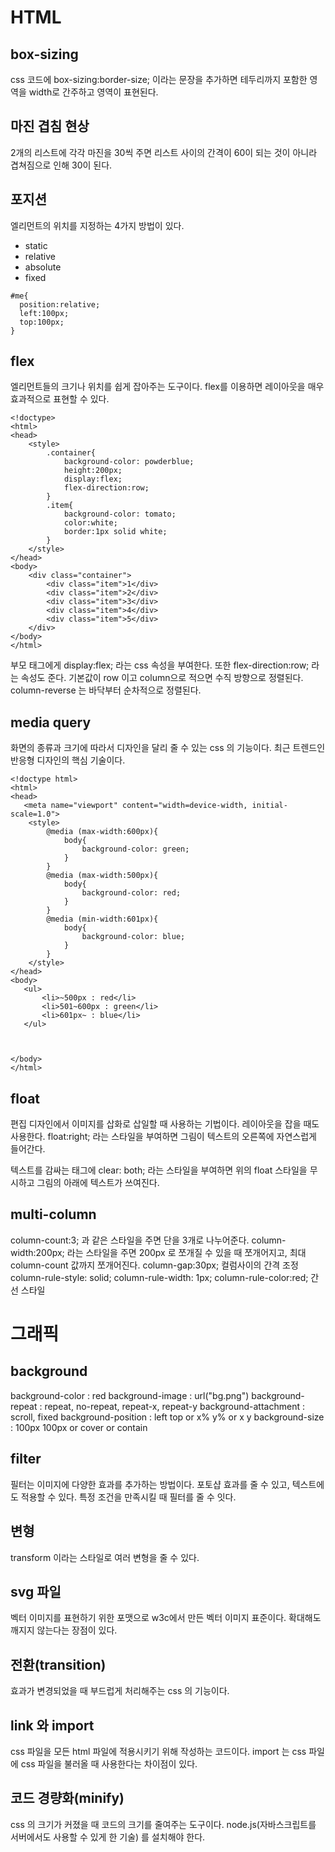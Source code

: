 # HTML
## box-sizing
css 코드에 
  box-sizing:border-size;
이라는 문장을 추가하면 테두리까지 포함한 영역을 width로 간주하고 영역이 표현된다.
## 마진 겹침 현상
2개의 리스트에 각각 마진을 30씩 주면 리스트 사이의 간격이 60이 되는 것이 아니라 겹쳐짐으로 인해 30이 된다.
## 포지션
엘리먼트의 위치를 지정하는 4가지 방법이 있다. 
* static
* relative
* absolute
* fixed
```
#me{
  position:relative;
  left:100px;
  top:100px;
}
```
## flex
엘리먼트들의 크기나 위치를 쉽게 잡아주는 도구이다. flex를 이용하면 레이아웃을 매우 효과적으로 표현할 수 있다.
```
<!doctype>
<html>
<head>
    <style>
        .container{
            background-color: powderblue;
            height:200px;
            display:flex;
            flex-direction:row;
        }
        .item{
            background-color: tomato;
            color:white;
            border:1px solid white;
        }
    </style>
</head>
<body>
    <div class="container">
        <div class="item">1</div>
        <div class="item">2</div>
        <div class="item">3</div>
        <div class="item">4</div>
        <div class="item">5</div>
    </div>
</body>
</html>
```
부모 태그에게 
  display:flex;
라는 css 속성을 부여한다. 또한 
  flex-direction:row;
라는 속성도 준다. 기본값이 row 이고 column으로 적으면 수직 방향으로 정렬된다. column-reverse 는 바닥부터 순차적으로 정렬된다.
## media query
화면의 종류과 크기에 따라서 디자인을 달리 줄 수 있는 css 의 기능이다. 최근 트렌드인 반응형 디자인의 핵심 기술이다.
```
<!doctype html>
<html>
<head>
   <meta name="viewport" content="width=device-width, initial-scale=1.0">
    <style>
        @media (max-width:600px){
            body{
                background-color: green;
            }
        }
        @media (max-width:500px){
            body{
                background-color: red;
            }
        }
        @media (min-width:601px){
            body{
                background-color: blue;
            }
        }
    </style>
</head>
<body>
   <ul>
       <li>~500px : red</li>
       <li>501~600px : green</li>
       <li>601px~ : blue</li>
   </ul>
     
     
     
</body>
</html>
```
## float 
편집 디자인에서 이미지를 삽화로 삽일할 때 사용하는 기법이다. 레이아웃을 잡을 때도 사용한다.
  float:right;
라는 스타일을 부여하면 그림이 텍스트의 오른쪽에 자연스럽게 들어간다.

텍스트를 감싸는 태그에 
  clear: both;
라는 스타일을 부여하면 위의 float 스타일을 무시하고 그림의 아래에 텍스트가 쓰여진다.
## multi-column
  column-count:3;
과 같은 스타일을 주면 단을 3개로 나누어준다.
  column-width:200px;
라는 스타일을 주면 200px 로 쪼개질 수 있을 때 쪼개어지고, 최대 column-count 값까지 쪼개어진다.
  column-gap:30px;
컬럼사이의 간격 조정
  column-rule-style: solid;
  column-rule-width: 1px;
  column-rule-color:red;
간선 스타일
# 그래픽
## background
background-color : red
background-image : url("bg.png")
background-repeat : repeat, no-repeat, repeat-x, repeat-y
background-attachment : scroll, fixed
background-position : left top  or x% y% or x y
background-size : 100px 100px or cover or contain
## filter
필터는 이미지에 다양한 효과를 추가하는 방법이다. 포토샵 효과를 줄 수 있고, 텍스트에도 적용할 수 있다. 특정 조건을 만족시킬 때 필터를 줄 수 잇다.
## 변형
transform 이라는 스타일로 여러 변형을 줄 수 있다. 
## svg 파일
벡터 이미지를 표현하기 위한 포맷으로 w3c에서 만든 벡터 이미지 표준이다. 확대해도 깨지지 않는다는 장점이 있다.
## 전환(transition)
효과가 변경되었을 때 부드럽게 처리해주는 css 의 기능이다. 
## link 와 import 
css 파일을 모든 html 파일에 적용시키기 위해 작성하는 코드이다. import 는 css 파일에 css 파일을 불러올 때 사용한다는 차이점이 있다. 
## 코드 경량화(minify)
css 의 크기가 커졌을 때 코드의 크기를 줄여주는 도구이다. node.js(자바스크립트를 서버에서도 사용할 수 있게 한 기술) 를 설치해야 한다. 
